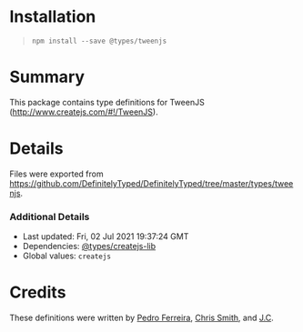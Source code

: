 # Installation
> `npm install --save @types/tweenjs`

# Summary
This package contains type definitions for TweenJS (http://www.createjs.com/#!/TweenJS).

# Details
Files were exported from https://github.com/DefinitelyTyped/DefinitelyTyped/tree/master/types/tweenjs.

### Additional Details
 * Last updated: Fri, 02 Jul 2021 19:37:24 GMT
 * Dependencies: [@types/createjs-lib](https://npmjs.com/package/@types/createjs-lib)
 * Global values: `createjs`

# Credits
These definitions were written by [Pedro Ferreira](https://bitbucket.org/drk4), [Chris Smith](https://github.com/evilangelist), and [J.C](https://github.com/jcyuan).
